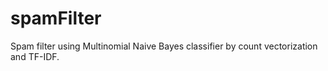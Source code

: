 # spamFilter
Spam filter using Multinomial Naive Bayes classifier by count vectorization and TF-IDF.
